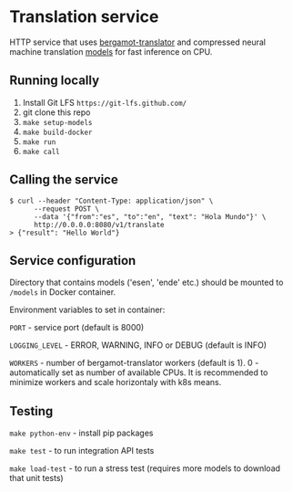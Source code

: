 # Translation service

HTTP service that uses [bergamot-translator](https://github.com/mozilla/bergamot-translator) and compressed neural machine translation [models](https://github.com/mozilla/firefox-translations-models) for fast inference on CPU.

## Running locally
1. Install Git LFS `https://git-lfs.github.com/`
2. git clone this repo
3. `make setup-models`
4. `make build-docker`
5. `make run`
6. `make call`

## Calling the service
````
$ curl --header "Content-Type: application/json" \
      --request POST \
      --data '{"from":"es", "to":"en", "text": "Hola Mundo"}' \
      http://0.0.0.0:8080/v1/translate
> {"result": "Hello World"}
`````

## Service configuration

Directory that contains models ('esen', 'ende' etc.) should be mounted to `/models` in Docker container.

Environment variables to set in container:

`PORT` - service port (default is 8000)

`LOGGING_LEVEL` - ERROR, WARNING, INFO or DEBUG (default is INFO)

`WORKERS` - number of bergamot-translator workers (default is 1). 0 - automatically set as number of available CPUs.
It is recommended to minimize workers and scale horizontaly with k8s means.


## Testing

`make python-env` - install pip packages

`make test` - to run integration API tests

`make load-test` - to run a stress test (requires more models to download that unit tests)
